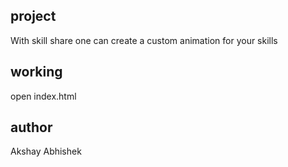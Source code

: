 ## project
With skill share one can create a custom animation for your skills

## working
open index.html

## author 
Akshay 
Abhishek 
